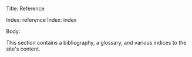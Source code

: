 Title: Reference

Index: reference
Index: index

Body:

This section contains a bibliography, a glossary, and various indices to the site's content.
